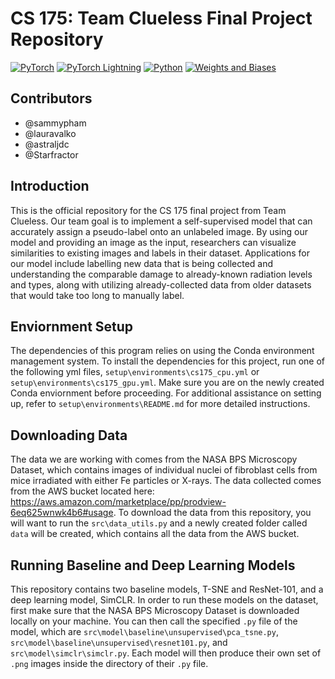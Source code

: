 # CS 175: Team Clueless Final Project Repository
[![PyTorch](https://img.shields.io/badge/PyTorch-%23EE4C2C.svg?style=flat&logo=PyTorch&logoColor=white)](https://pytorch.org/)
[![PyTorch Lightning](https://img.shields.io/badge/PyTorch%20Lightning-%23FFA500.svg?style=flat&logo=PyTorch&logoColor=white)](https://www.pytorchlightning.ai/)
[![Python](https://img.shields.io/badge/Python-%233776AB.svg?style=flat&logo=Python&logoColor=white)](https://www.python.org/)
[![Weights and Biases](https://img.shields.io/badge/Weights%20and%20Biases-%23FFBE00.svg?style=flat&logo=Weights%20and%20Biases&logoColor=white)](https://wandb.ai/)
## Contributors
- @sammypham
- @lauravalko
- @astraljdc
- @Starfractor
## Introduction
This is the official repository for the CS 175 final project from Team Clueless. Our team goal is to implement a self-supervised model that can accurately assign a pseudo-label onto an unlabeled image. By using our model and providing an image as the input, researchers can visualize similarities to existing images and labels in their dataset. Applications for our model include labelling new data that is being collected and understanding the comparable damage to already-known radiation levels and types, along with utilizing already-collected data from older datasets that would take too long to manually label.
## Enviornment Setup
The dependencies of this program relies on using the Conda environment management system. To install the dependencies for this project, run one of the following yml files, `setup\environments\cs175_cpu.yml` or `setup\environments\cs175_gpu.yml`. Make sure you are on the newly created Conda enviornment before proceeding. For additional assistance on setting up, refer to `setup\environments\README.md` for more detailed instructions. 
## Downloading Data
The data we are working with comes from the NASA BPS Microscopy Dataset, which contains images of individual nuclei of fibroblast cells from mice irradiated with either Fe particles or X-rays. The data collected comes from the AWS bucket located here: https://aws.amazon.com/marketplace/pp/prodview-6eq625wnwk4b6#usage. To download the data from this repository, you will want to run the `src\data_utils.py` and a newly created folder called `data` will be created, which contains all the data from the AWS bucket.
## Running Baseline and Deep Learning Models
This repository contains two baseline models, T-SNE and ResNet-101, and a deep learning model, SimCLR. In order to run these models on the dataset, first make sure that the NASA BPS Microscopy Dataset is downloaded locally on your machine. You can then call the specified `.py` file of the model, which are `src\model\baseline\unsupervised\pca_tsne.py`, `src\model\baseline\unsupervised\resnet101.py`, and `src\model\simclr\simclr.py`. Each model will then produce their own set of `.png` images inside the directory of their `.py` file.
